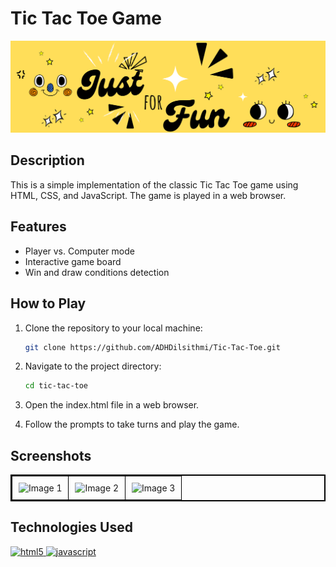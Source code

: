 # Tic Tac Toe Game

![master](headbg.png)

## Description

This is a simple implementation of the classic Tic Tac Toe game using HTML, CSS, and JavaScript. The game is played in a web browser.

## Features

- Player vs. Computer mode
- Interactive game board
- Win and draw conditions detection

## How to Play

1. Clone the repository to your local machine:

   ```bash
   git clone https://github.com/ADHDilsithmi/Tic-Tac-Toe.git

2. Navigate to the project directory:

   ```bash
   cd tic-tac-toe

3. Open the index.html file in a web browser.

4. Follow the prompts to take turns and play the game.

## Screenshots

<table style="border-collapse: collapse; border: 2px solid black;">
  <tr>
    <td style="border: 1px solid black; padding: 10px;" align="center">
      <img src="screenshots/Screenshot1.png" alt="Image 1">
    </td>
    <td style="border: 1px solid black; padding: 10px;" align="center">
      <img src="screenshots/Screenshot2.png" alt="Image 2">
    </td>
    <td style="border: 1px solid black; padding: 10px;" align="center">
      <img src="screenshots/Screenshot3.png" alt="Image 3">
    </td>
  </tr>
</table>

## Technologies Used

<p align="left">
  <a href="https://www.w3.org/html/" target="_blank" rel="noreferrer"> <img src="https://raw.githubusercontent.com/devicons/devicon/master/icons/html5/html5-original-wordmark.svg" alt="html5" width="40" height="40"/> </a> 
  <a href="https://developer.mozilla.org/en-US/docs/Web/JavaScript" target="_blank" rel="noreferrer"> <img src="https://raw.githubusercontent.com/devicons/devicon/master/icons/javascript/javascript-original.svg" alt="javascript" width="40" height="40"/> </a>
</p>


   
